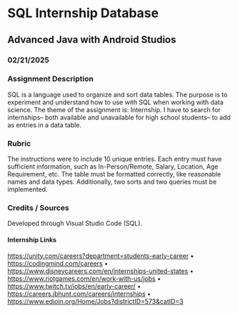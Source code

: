# SQL Internship Database
## Advanced Java with Android Studios
### 02/21/2025
### Assignment Description
SQL is a language used to organize and sort data tables. The purpose is to experiment and understand how to use with SQL when working with data science. The theme of the assignment is: Internship. I have to search for internships– both available and unavailable for high school students– to add as entries in a data table.

### Rubric
The instructions were to include 10 unique entries. Each entry must have sufficient information, such as In-Person/Remote, Salary, Location, Age Requirement, etc. The table must be formatted correctly, like reasonable names and data types. Additionally, two sorts and two queries must be implemented.

### Credits / Sources
Developed through Visual Studio Code (SQL).

#### Internship Links
https://unity.com/careers?department=students-early-career • https://codingmind.com/careers • https://www.disneycareers.com/en/internships-united-states • https://www.riotgames.com/en/work-with-us/jobs • https://www.twitch.tv/jobs/en/early-career/ • https://careers.jbhunt.com/careers/internships • https://www.edjoin.org/Home/Jobs?districtID=573&catID=3
